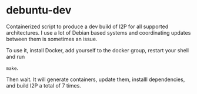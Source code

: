 # debuntu-dev
Containerized script to produce a dev build of I2P for all supported architectures.
I use a lot of Debian based systems and coordinating updates between them is
sometimes an issue.

To use it, install Docker, add yourself to the docker group, restart your shell and
run

`make`.

Then wait. It will generate containers, update them, installl dependencies, and build
I2P a total of 7 times.